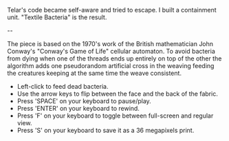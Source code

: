 Telar's code became self-aware and tried to escape. I built a containment unit. "Textile Bacteria" is the result.

--

The piece is based on the 1970's work of the British mathematician John Conway's "Conway's Game of Life" cellular automaton. To avoid bacteria from dying when one of the threads ends up entirely on top of the other the algorithm adds one pseudorandom artificial cross in the weaving feeding the creatures keeping at the same time the weave consistent.

- Left-click to feed dead bacteria.
- Use the arrow keys to flip between the face and the back of the fabric.
- Press 'SPACE' on your keyboard to pause/play. 
- Press 'ENTER' on your keyboard to rewind. 
- Press 'F' on your keyboard to toggle between full-screen and regular view. 
- Press 'S' on your keyboard to save it as a 36 megapixels print.